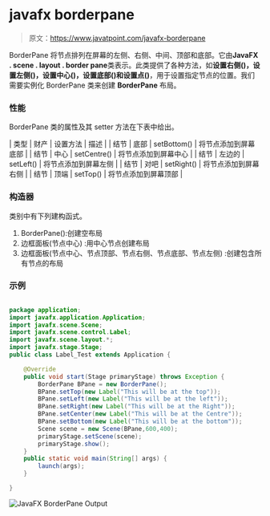 # javafx borderpane

> 原文：<https://www.javatpoint.com/javafx-borderpane>

BorderPane 将节点排列在屏幕的左侧、右侧、中间、顶部和底部。它由**JavaFX . scene . layout . border pane**类表示。此类提供了各种方法，如**设置右侧()，设置左侧()，设置中心()，设置底部()**和**设置点()**，用于设置指定节点的位置。我们需要实例化 BorderPane 类来创建 **BorderPane** 布局。

### 性能

BorderPane 类的属性及其 setter 方法在下表中给出。

| 类型 | 财产 | 设置方法 | 描述 |
| 结节 | 底部 | setBottom() | 将节点添加到屏幕底部 |
| 结节 | 中心 | setCentre() | 将节点添加到屏幕中心 |
| 结节 | 左边的 | setLeft() | 将节点添加到屏幕左侧 |
| 结节 | 对吧 | setRight() | 将节点添加到屏幕右侧 |
| 结节 | 顶端 | setTop() | 将节点添加到屏幕顶部 |

### 构造器

类别中有下列建构函式。

1.  BorderPane():创建空布局
2.  边框面板(节点中心) :用中心节点创建布局
3.  边框面板(节点中心、节点顶部、节点右侧、节点底部、节点左侧) :创建包含所有节点的布局

### 示例

```java

package application;
import javafx.application.Application;
import javafx.scene.Scene;
import javafx.scene.control.Label;
import javafx.scene.layout.*;
import javafx.stage.Stage;
public class Label_Test extends Application {

	@Override
	public void start(Stage primaryStage) throws Exception {
		BorderPane BPane = new BorderPane();
		BPane.setTop(new Label("This will be at the top"));
		BPane.setLeft(new Label("This will be at the left"));
		BPane.setRight(new Label("This will be at the Right"));
		BPane.setCenter(new Label("This will be at the Centre"));
		BPane.setBottom(new Label("This will be at the bottom"));
		Scene scene = new Scene(BPane,600,400);
		primaryStage.setScene(scene);
		primaryStage.show();
	}
	public static void main(String[] args) {
		launch(args);
	}

}

```

![JavaFX BorderPane Output](../img/da4f3f62479090e7af73ae8aeeed8d59.png)